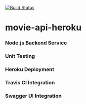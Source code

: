 [![Build Status ](https://api.travis-ci.org/Ifarukcolak/movie-api-heroku.svg)](https://travis-ci.org/Ifarukcolak/movie-api-heroku/builds)

# movie-api-heroku

### Node.js Backend Service

### Unit Testing

### Heroku Deployment

### Travis CI Integration

### Swagger UI Integration

